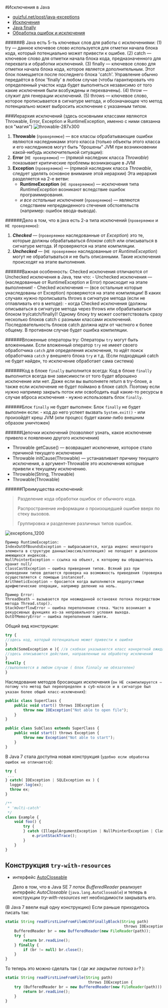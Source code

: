 
#Исключения в Java
* [quizful.net/post/java-exceptions](http://www.quizful.net/post/java-exceptions)
* [Исключения](http://developer.alexanderklimov.ru/android/java/exception.php)
* [Java finally](https://ru.stackoverflow.com/questions/350410/java-finally)
* [Обработка ошибок и исключения](https://neerc.ifmo.ru/wiki/index.php?title=%D0%9E%D0%B1%D1%80%D0%B0%D0%B1%D0%BE%D1%82%D0%BA%D0%B0_%D0%BE%D1%88%D0%B8%D0%B1%D0%BE%D0%BA_%D0%B8_%D0%B8%D1%81%D0%BA%D0%BB%D1%8E%D1%87%D0%B5%D0%BD%D0%B8%D1%8F)

######В Java есть 5-ть ключевых слов для работы с исключениями:
    (1) try — данное ключевое слово используется для отметки начала блока кода, который потенциально может привести к ошибке.
    (2) catch — ключевое слово для отметки начала блока кода, предназначенного для перехвата и обработки исключений.
    (3) finally — ключевое слово для отметки начала блока кода, которое является дополнительным. Этот блок помещается после последнего блока 'catch'. Управление обычно передаётся в блок 'finally' в любом случае (чтобы гарантировать что определенный участок кода будет выполняться независимо от того какие исключения были возбуждены и перехвачены).
    (4) throw — служит для генерации исключений.
    (5) throws — ключевое слово, которое прописывается в сигнатуре метода, и обозначающее что метод потенциально может выбросить исключение с указанным типом.

###Иерархия исключений (здесь основными классами являются Throwable, Error, Exception и RuntimeException, именно с ними связанна вся "магия")
![throwable-287x300](throwable-287x300.png)

1. **Throwable** (`проверяемое`) — все классы обрабатывающие ошибки являются наследниками этого класса (только объекты этого класса и его наследников могут быть "брошены" JVM при возникновении какой-нибудь исключительной ситуации):
2. **Error** (`НЕ проверяемое`) — (прямой наследник класса *Throwable*) показывает критические проблемы возникающие в JVM
3. **Exception** (`проверяемое`) — (прямой наследник класса *Throwable*, следует уделять основное внимание этой иерархии) Эта иерархия разделяется на 2-е ветви:
   - **RuntimeException** (`НЕ проверяемое`) — исключения типа *RuntimeException* возникают вследствие ошибок программирования.
   - *и все остальные исключения* (`проверяемое`) — являются следствием непредвиденного стечения обстоятельств (например: ошибок ввода-вывода).

######Дело в том, что в java есть 2-а типа исключений (`проверяемое` и `НЕ проверяемое`):
1. ***Checked*** — (`проверяемое` наследованные от *Exception*) это те, которые должны обрабатываться *блоком catch* или описываться в сигнатуре метода. И проверяются на этапе компиляции.
2. ***Unchecked*** — (`НЕ проверяемое` наследованные от *RuntimeException*) могут не обрабатываться и не быть описанными. Такие исключения происходят на этапе выполнения.

######Важная особенность:
    Checked исключения отличаются от Unchecked исключения в Java, тем что:
    - Unchecked исключения — (наследованные от RuntimeException и Error) происходит на этапе выполнения!
    - Checked исключения — (все остальные которые унаследованы от Exception) проверяются на этапе компиляции!
    В каких случаях нужно прописывать throws в сигнатуре метода (если не отлавливать его в методе):
    - когда Checked исключения (должны описываться в сигнатуре метода через throws или обрабатываться блоком try/catch/finally)!
    Одному блоку try может соответствовать сразу несколько блоков catch с разными классами исключений.
    Последовательность блоков catch должна идти от частного к более общему. В противном случае будет ошибка компиляции.

######Вложенные операторы try:
    Операторы `try` могут быть вложенными.
    Если вложенный оператор `try` не имеет своего обработчика `catch` для определения исключения, то идёт поиск обработчика `catch` у внешнего блока `try` и т.д.
    (Если подходящий catch не будет найден, то исключение обработает сама система)

######Код в блоке `finally` выполнится всегда:
    Код в блоке `finally` выполнится всегда вне зависимости от того будет вброшено исключение или нет.
    Даже если вы выполняете return в try-блоке, а также если исключение не будет поймано в блоке catch.
    Поэтому если нужно например закрыть поток или освободить ещё какие-то ресурсы в случае вброса исключения - нужно использовать блок `finally`.


######Блок `finally` не будет выполнен:
    Блок `finally` не будет выполнен если:
    - код до него успеет вызвать `System.exit()`
    - или произойдёт креш JVM (или процесс будет каким-либо внешним образом уничтожен)


######Цепочки исключений (позволяют узнать, какое исключение привело к появлению другого исключения)
- Throwable getCause() — возвращает исключение, которое стало причиной текущего исключения
- Throwable initCause(Throwable) — устанавливает причину текущего исключения, а аргумент-Throwable это исключения которые привели к текущему исключению.
- Throwable(String, Throwable)
- Throwable(Throwable)


######Преимущества исключений:
> Разделение кода обработки ошибок от обычного кода.
>
> Распространение информации о произошедшей ошибке вверх по стеку вызовов.
>
> Группировка и разделение различных типов ошибок.


![exceptions_1200](exceptions_1200.jpg)

    Пример RuntimeException:
    IndexOutOfBoundsException — выбрасывается, когда индекс некоторого элемента в структуре данных(массив/коллекция) не попадает в диапазон имеющихся индексов.
    NullPointerException — ссылка на объект, к которому вы обращаетесь хранит null/
    ClassCastException — ошибка приведения типов. Всякий раз при приведении типов делается проверка на возможность приведения (проверка осуществляется с помощью instanceof.
    ArithmeticException — бросается когда выполняются недопустимые арифметические операции, например деление на ноль.

    Пример Error:
    ThreadDeath — вызывается при неожиданной остановке потока посредством метода Thread.stop().
    StackOverflowError — ошибка переполнение стека. Часто возникает в рекурсивных функциях из-за неправильного условия выхода.
    OutOfMemoryError — ошибка переполнения памяти.

Общий вид конструкции:
```javascript
try {
//здесь код, который потенциально может привести к ошибке
}
catch(SomeException e ){ //в скобках указывается класс конкретной ожидаемой ошибки
//здесь описываются действия, направленные на обработку исключений
}
finally {
//выполняется в любом случае ( блок finnaly не обязателен)
}
```

Наследование методов бросающих исключения (`он НЕ скомпилируется — потому что метод был переопределен в суб-классе и в сигнатуре был указан более общий класс-исключения`):
```javascript
public class SuperClass {
    public void start() throws IOException {
        throw new IOException("Not able to open file");
    }
}

public class SubClass extends SuperClass {
    public void start() throws Exception {
        throw new Exception("Not able to start");
    }
}
```

В Java 7 стала доступна новая конструкция (`удобно если обработка ошибок не отличается`):
```javascript
try {
 ...
} catch( IOException | SQLException ex ) {
  logger.log(ex);
  throw ex;
}
```

```javascript
/**
 * 'multi-catch'
 */
class Example {
    void foo() {
        try {
        } catch (IllegalArgumentException | NullPointerException | ClassCastException e) {
            e.printStackTrace();
        }
    }
}
```


Конструкция `try-with-resources`
---
* интерфейс [AutoCloseable](http://docs.oracle.com/javase/8/docs/api/java/lang/AutoCloseable.html)

    Дело в том, что в Java SE 7 *поток BufferedReader* реализует интерфейс *AutoCloseable* (`java.lang.AutoCloseable`) и теперь в конструкции *try-with-resources* нет необходимости закрывать его.

(В Java 7 ввели ещё одну конструкцию) Если раньше приходилось писать так:
```javascript
static String readFirstLineFromFileWithFinallyBlock(String path)
                                                     throws IOException {
    BufferedReader br = new BufferedReader(new FileReader(path));
    try {
        return br.readLine();
    } finally {
        if (br != null) br.close();
    }
}
```

То теперь это можно сделать так ( *где же закрытие потока `br`*? ):
```javascript
static String readFirstLineFromFile(String path)
                                     throws IOException {
    try (BufferedReader br = new BufferedReader(new FileReader(path))) {
        return br.readLine();
    }
}
```

